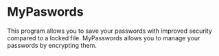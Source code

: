 
# MyPaswords
This program allows you to save your passwords with improved security compared to a locked file. 
MyPasswords allows you to manage your passwords by encrypting them. 






